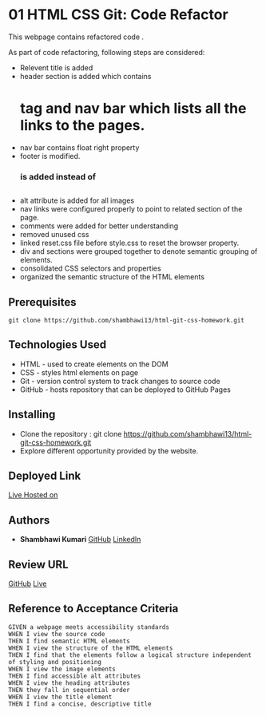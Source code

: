 # 01 HTML CSS Git: Code Refactor

This webpage contains refactored code .

As part of code refactoring, following steps are considered:
- Relevent title is added
- header section is added which contains <h1> tag and nav bar which lists all the links to the pages.
- nav bar contains float right property
- footer is modified. <h3> is added instead of <h2>
- alt attribute is added for all images
- nav links were configured properly to point to related section of the page.
- comments were added for better understanding
- removed unused css
- linked reset.css file before style.css to reset the browser property.
- div and sections were grouped together to denote semantic grouping of elements.
- consolidated CSS selectors and properties
- organized the semantic structure of the HTML elements

## Prerequisites

```
git clone https://github.com/shambhawi13/html-git-css-homework.git
```

## Technologies Used
- HTML - used to create elements on the DOM
- CSS - styles html elements on page
- Git - version control system to track changes to source code
- GitHub - hosts repository that can be deployed to GitHub Pages

## Installing

- Clone the repository : git clone https://github.com/shambhawi13/html-git-css-homework.git
- Explore different opportunity provided by the website.


## Deployed Link

[Live Hosted on](https://shambhawi13.github.io/html-git-css-homework/)

## Authors

* **Shambhawi Kumari**
[GitHub](https://github.com/shambhawi13/html-git-css-homework)
[LinkedIn](https://www.linkedin.com/in/shambhawi-kumari/)


## Review URL

[GitHub](https://github.com/shambhawi13/html-git-css-homework)
[Live](https://shambhawi13.github.io/html-git-css-homework/)


## Reference to Acceptance Criteria

```
GIVEN a webpage meets accessibility standards
WHEN I view the source code
THEN I find semantic HTML elements
WHEN I view the structure of the HTML elements
THEN I find that the elements follow a logical structure independent of styling and positioning
WHEN I view the image elements
THEN I find accessible alt attributes
WHEN I view the heading attributes
THEN they fall in sequential order
WHEN I view the title element
THEN I find a concise, descriptive title
```
